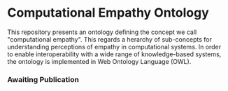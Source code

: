 # Computational Empathy Ontology <This page is under construction>
This repository presents an ontology defining the concept we call "computational empathy". This regards a herarchy of sub-concepts for understanding perceptions of empathy in computational systems. In order to enable interoperability with a wide range of knowledge-based systems, the ontology is implemented in Web Ontology Language (OWL).

### Awaiting Publication


